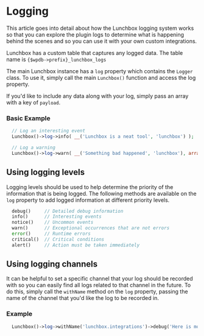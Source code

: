 # Logging

This article goes into detail about how the Lunchbox logging system works so that you can explore the plugin logs to determine what is happening behind the scenes and so you can use it with your own custom integrations.

Lunchbox has a custom table that captures any logged data. The table name is `{$wpdb->prefix}_lunchbox_logs`

The main Lunchbox instance has a `log` property which contains the `Logger` class. To use it, simply call the main `Lunchbox()` function and access the log property.

If you'd like to include any data along with your log, simply pass an array with a key of `payload`.

### Basic Example

```php
  // Log an interesting event
  Lunchbox()->log->info( __('Lunchbox is a neat tool', 'lunchbox') );

  // Log a warning
  Lunchbox()->log->warn( __('Something bad happened', 'lunchbox'), array('payload' => json_encode($data) ) );
```

## Using logging levels

Logging levels should be used to help determine the priority of the information that is being logged. The following methods are available on the `log` property to add logged information at different priority levels.

```php
  debug()     // Detailed debug information
  info()      // Interesting events
  notice()    // Uncommon events
  warn()      // Exceptional occurrences that are not errors
  error()     // Runtime errors
  critical()  // Critical conditions
  alert()     // Action must be taken immediately
```

## Using logging channels

It can be helpful to set a specific channel that your log should be recorded with so you can easily find all logs related to that channel in the future. To do this, simply call the `withName` method on the `log` property, passing the name of the channel that you'd like the log to be recorded in.

### Example

```php
  Lunchbox()->log->withName('lunchbox.integrations')->debug('Here is more information', array('payload' => json_encode($data) ) );
```
